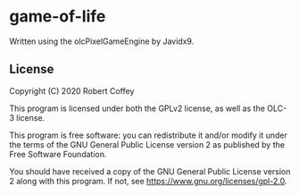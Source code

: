 # game-of-life

Written using the olcPixelGameEngine by Javidx9.

## License

Copyright (C) 2020 Robert Coffey

This program is licensed under both the GPLv2 license, as well as the OLC-3
license.

This program is free software: you can redistribute it and/or modify it under
the terms of the GNU General Public License version 2 as published by the Free
Software Foundation.

You should have received a copy of the GNU General Public License version 2
along with this program. If not, see <https://www.gnu.org/licenses/gpl-2.0>.
